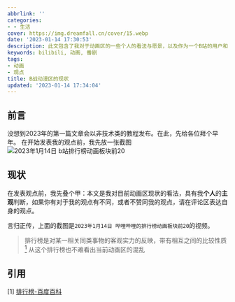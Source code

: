 ```yaml
---
abbrlink: ''
categories:
- - 生活
cover: https://img.dreamfall.cn/cover/15.webp
date: '2023-01-14 17:30:53'
description: 此文包含了我对于动画区的一些个人的看法与愿景，以及作为一个B站的用户和资深二次元爱好者的对未来的看法
keywords: bilibili, 动画, 番剧
tags:
- 动画
- 观点
title: B战动漫区的现状
updated: '2023-01-14 17:34:04'
---
```


## 前言

没想到2023年的第一篇文章会以非技术类的教程发布。在此，先给各位拜个早年。
在开始发表我的观点前，我先放一张截图
![2023年1月14日 b站排行榜动画板块前20](https://)

## 现状

在发表观点前，我先叠个甲：本文是我对目前动画区现状的看法，具有我**个人**的**主观**判断，如果你有对于我的观点有不同，或者不赞同我的观点，请在评论区表达自身的观点。

言归正传，上面的截图是`2023年1月14日 哔哩哔哩的排行榜动画板块前20`的视频。

> 排行榜是对某一相关同类事物的客观实力的反映，带有相互之间的比较性质[<sup>1</sup>](#refer-anchor)
> 从这个排行榜也不难看出当前动画区的混乱

## 引用

<div id="refer-anchor"></div>

[1] [排行榜-百度百科](https://baike.baidu.com/item/%E6%8E%92%E8%A1%8C%E6%A6%9C/4895)

